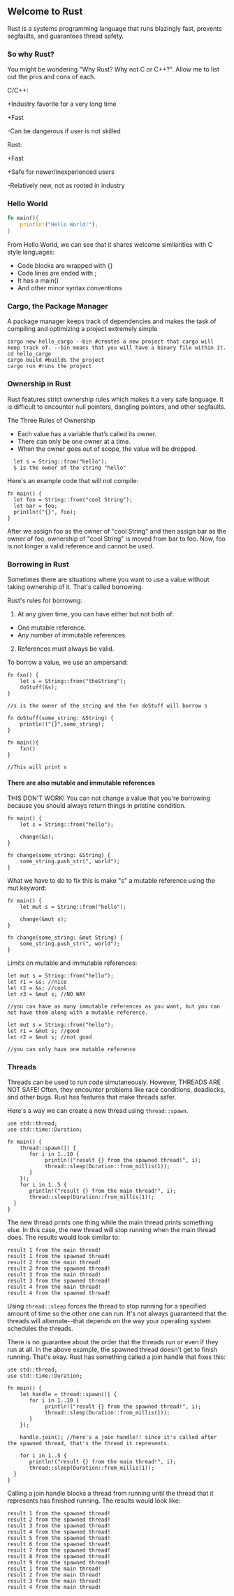 ## Welcome to Rust

Rust is a systems programming language that runs blazingly fast, prevents segfaults, and guarantees thread safety.

###  So why Rust?

You might be wondering "Why Rust? Why not C or C++?". Allow me to list out the pros and cons of each.

C/C++:

+Industry favorite for a very long time

+Fast

-Can be dangerous if user is not skilled

Rust:

+Fast

+Safe for newer/inexperienced users

-Relatively new, not as rooted in industry

### Hello World
```rust
fn main(){
	println!("Hello World!");
}
```
From Hello World, we can see that it shares welcome similarities with C style languages:

* Code blocks are wrapped with {}
* Code lines are ended with ;
* It has a main()
* And other minor syntax conventions

### Cargo, the Package Manager

A package manager keeps track of dependencies and makes the task of compiling and optimizing a project extremely simple
```
cargo new hello_cargo --bin #creates a new project that cargo will keep track of. --bin means that you will have a binary file within it.
cd hello_cargo
cargo build #builds the project
cargo run #runs the project
```



### Ownership in Rust
Rust features strict ownership rules which makes it a very safe language. It is difficult to encounter null pointers, dangling pointers, and other segfaults. 

The Three Rules of Ownership

- Each value has a variable that’s called its owner.
- There can only be one owner at a time.
- When the owner goes out of scope, the value will be dropped.

```
  let s = String::from("hello");
  S is the owner of the string "hello"
  ```  
  
Here's an example code that will not compile:

  ```
  fn main() {
    let foo = String::from("cool String");
    let bar = foo;
    println!("{}", foo);
}
  
```
After we assign foo as the owner of "cool String" and then assign bar as the owner of foo, ownership of "cool String" is moved from bar to foo. Now, foo is not longer a valid reference and cannot be used.

### Borrowing in Rust
Sometimes there are situations where you want to use a value without taking ownership of it. That's called borrowing.

Rust's rules for borrowng:

1. At any given time, you can have either but not both of:
 - One mutable reference.
 - Any number of immutable references.
2. References must always be valid.

To borrow a value, we use an ampersand:
```
fn fxn() {
    let s = String::from("theString");
    doStuff(&s);
}

//s is the owner of the string and the fxn doStuff will borrow s

fn doStuff(some_string: &String) {
    println!("{}",some_string);
}

fn main(){ 
	fxn()
}

//This will print s
```

#### There are also mutable and immutable references

THIS DON'T WORK! You can not change a value that you're borrowing because you should always return things in pristine condition. 
```
fn main() {
    let s = String::from("hello");

    change(&s);
}

fn change(some_string: &String) {
    some_string.push_str(", world");
}
```

What we have to do to fix this is make "s" a mutable reference using the mut keyword:

```
fn main() {
    let mut s = String::from("hello");

    change(&mut s);
}

fn change(some_string: &mut String) {
    some_string.push_str(", world");
}
```

Limits on mutable and immutable references:

```
let mut s = String::from("hello");
let r1 = &s; //nice
let r2 = &s; //cool
let r3 = &mut s; //NO WAY

//you can have as many immutable references as you want, but you can not have them along with a mutable reference.
```

```
let mut s = String::from("hello");
let r1 = &mut s; //good
let r2 = &mut s; //not good

//you can only have one mutable reference
```

### Threads
Threads can be used to run code simutaneously. However, THREADS ARE NOT SAFE! Often, they encounter problems like race conditions, deadlocks, and other bugs. Rust has features that make threads safer.

Here's a way we can create a new thread using ```thread::spawn```.
```
use std::thread;
use std::time::Duration;

fn main() {
    thread::spawn(|| {
       for i in 1..10 {
            println!("result {} from the spawned thread!", i);
            thread::sleep(Duration::from_millis(1));
       }
    });
    for i in 1..5 {
       println!("result {} from the main thread!", i);
       thread::sleep(Duration::from_millis(1));
  }
}
```
The new thread prints one thing while the main thread prints something else. In this case, the new thread will stop running when the main thread does. The results would look similar to:

```
result 1 from the main thread!
result 1 from the spawned thread!
result 2 from the main thread!
result 2 from the spawned thread!
result 3 from the main thread!
result 3 from the spawned thread!
result 4 from the main thread!
result 4 from the spawned thread!
```
Using ```thread::sleep``` forces the thread to stop running for a specified amount of time so the other one can run. It's not always guaranteed that the threads will alternate--that depends on the way your operating system schedules the threads. 

There is no guarantee about the order that the threads run or even if they run at all. In the above example, the spawned thread doesn't get to finish running. That's okay. Rust has something called a join handle that fixes this:

```
use std::thread;
use std::time::Duration;

fn main() {
    let handle = thread::spawn(|| {
       for i in 1..10 {
            println!("result {} from the spawned thread!", i);
            thread::sleep(Duration::from_millis(1));
       }
    });
    
    handle.join(); //here's a join handle!! since it's called after the spawned thread, that's the thread it represents.
    
    for i in 1..5 {
       println!("result {} from the main thread!", i);
       thread::sleep(Duration::from_millis(1));
  }
}
```

Calling a join handle blocks a thread from running until the thread that it represents has finished running. The results would look like:

```
result 1 from the spawned thread!
result 2 from the spawned thread!
result 3 from the spawned thread!
result 4 from the spawned thread!
result 5 from the spawned thread!
result 6 from the spawned thread!
result 7 from the spawned thread!
result 8 from the spawned thread!
result 9 from the spawned thread!
result 1 from the main thread!
result 2 from the main thread!
result 3 from the main thread!
result 4 from the main thread!
```
